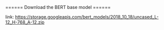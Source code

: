 ====== Download the BERT base model ======

link: https://storage.googleapis.com/bert_models/2018_10_18/uncased_L-12_H-768_A-12.zip